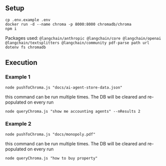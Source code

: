 ## Setup

```
cp .env.example .env
docker run -d --name chroma -p 8000:8000 chromadb/chroma
npm i
```

Packages used: `@langchain/anthropic @langchain/core @langchain/openai @langchain/textsplitters @langchain/community pdf-parse path url dotenv fs chromadb`

## Execution

### Example 1

```
node pushToChroma.js "docs/ai-agent-store-data.json"
```

this command can be run multiple times. The DB will be cleared and re-populated on every run

```
node queryChroma.js "show me accounting agents" --nResults 2
```

### Example 2

```
node pushToChroma.js "docs/monopoly.pdf"
```

this command can be run multiple times. The DB will be cleared and re-populated on every run

```
node queryChroma.js "how to buy property"
```
